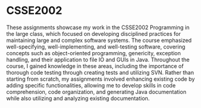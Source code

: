 # CSSE2002

These assignments showcase my work in the CSSE2002 Programming in the large class, which focused on developing disciplined practices for maintaining large and complex software systems. The course emphasized well-specifying, well-implementing, and well-testing software, covering concepts such as object-oriented programming, genericity, exception handling, and their application to file IO and GUIs in Java. Throughout the course, I gained knowledge in these areas, including the importance of thorough code testing through creating tests and utilizing SVN. Rather than starting from scratch, my assignments involved enhancing existing code by adding specific functionalities, allowing me to develop skills in code comprehension, code organization, and generating Java documentation while also utilizing and analyzing existing documentation.
